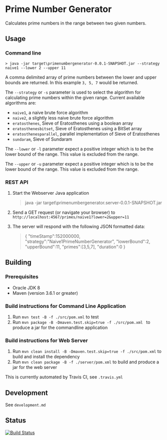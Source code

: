 # Prime Number Generator
Calculates prime numbers in the range between two given numbers.

## Usage

### Command line

    > java -jar target\primenumbergenerator-0.0.1-SNAPSHOT.jar --strategy naive1 --lower 2 --upper 11
    
A comma delimited array of prime numbers between the lower and upper bounds are returned. In this example `3, 5, 7` would be returned.
    
The `--strategy` or `-s` parameter is used to select the algorithm for calculating prime numbers within the given range.  Current available algorithms are:

* `naive1`, a naive brute force algorithm
* `naive2`, a slightly less naive brute force algorithm
* `eratosthenes`, Sieve of Eratosthenes using a boolean array
* `eratosthenesbitset`, Sieve of Eratosthenes using a BitSet array
* `eratosthenesparallel`, parallel implementation of Sieve of Eratosthenes
* `sundaram`, Sieve of Sundaram

The `--lower` or `-l` parameter expect a positive integer which is to be the lower bound of the range.  This value is excluded from the range.

The `--upper` or `-u` parameter expect a positive integer which is to be the lower bound of the range.  This value is excluded from the range.

### REST API

1. Start the Webserver Java application

    > java -jar target\primenumbergenerator.server-0.0.1-SNAPSHOT.jar

2. Send a GET request (or navigate your browser) to `http://localhost:4567/primes/naive1?lower=2&upper=11`
3. The server will respond with the following JSON formatted data:

    > {
    >     "timeStamp":152000000,
    >     "strategy":"Naive1PrimeNumberGenerator",
    >     "lowerBound":2,
    >     "upperBound":11,
    >     "primes":[3,5,7],
    >     "duration":0
    > }

## Building

### Prerequisites

* Oracle JDK 8
* Maven (version 3.6.1 or greater)

### Build instructions for Command Line Application

1. Run `mvn test -B -f ./src/pom.xml` to test
2. Run `mvn package -B -Dmaven.test.skip=true -f ./src/pom.xml ` to produce a jar for the commandline application

### Build instructions for Web Server

1. Run `mvn clean install -B -Dmaven.test.skip=true -f ./src/pom.xml` to build and install the dependency
2. Run `mvn clean package -B -f ./server/pom.xml` to build and produce a jar for the web server

This is currently automated by Travis CI, see `.travis.yml`

## Development

See `development.md`

## Status

[![Build Status](https://travis-ci.com/iainsproat/primenumbergenerator.svg?token=rYjyitVciFC8MzR7fqgy&branch=master)](https://travis-ci.com/iainsproat/primenumbergenerator)
